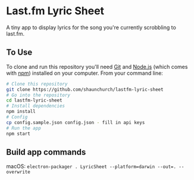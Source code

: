 # Last.fm Lyric Sheet

A tiny app to display lyrics for the song you're currently scrobbling to last.fm.

## To Use

To clone and run this repository you'll need [Git](https://git-scm.com) and [Node.js](https://nodejs.org/en/download/) (which comes with [npm](http://npmjs.com)) installed on your computer. From your command line:

```bash
# Clone this repository
git clone https://github.com/shaunchurch/lastfm-lyric-sheet
# Go into the repository
cd lastfm-lyric-sheet
# Install dependencies
npm install
# Config
cp config.sample.json config.json - fill in api keys
# Run the app
npm start
```

## Build app commands

macOS: `electron-packager . LyricSheet --platform=darwin --out=. --overwrite`
